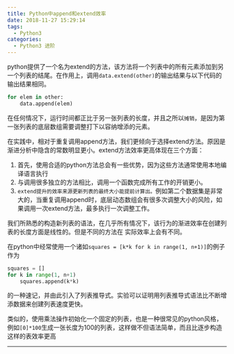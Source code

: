 ```yaml
---
title: Python中append和extend效率
date: 2018-11-27 15:29:14
tags:
  - Python3
categories:
  - Python3 进阶
---
```

python提供了一个名为extend的方法，该方法将一个列表中的所有元素添加到另一个列表的结尾。在作用上，调用`data.extend(other)`的输出结果与以下代码的输出结果相同。
```Python
for elem in other:
    data.append(elem)

```
在任何情况下，运行时间都正比于另一张列表的长度，并且之所以`摊销`，是因为第一张列表的底层数组需要调整打下以容纳增添的元素。

在实践中，相对于重复调用append方法，我们更倾向于选择extend方法。原因是渐进分析中隐含的常数明显更小。extend方法效率更高体现在三个方面：

1. 首先，使用合适的python方法总会有一些优势，因为这些方法通常使用本地编译语言执行
2. 与调用很多独立的方法相比，调用一个函数完成所有工作的开销更小。
3. `extend提升的效率来源更新列表的最终大小能提前计算出。`例如第二个数据集是非常大的，当重复调用append时，底层动态数组会有很多次调整大小的风险，如果调用一次extend方法，最多执行一次调整工作。

<!-- more -->

我们所熟悉的构造新列表的语法，在几乎所有情况下，该行为的渐进效率在创建列表的长度方面是线性的。但是不同的方法在
实际效率上会有不同。

在python中经常使用一个诸如`squares = [k*k for k in range(1, n+1)]`的例子作为
```Python
squares = []
for k in range(1, n+1)
    squares.append(k*k)

```
的一种速记，并由此引入了列表推导式。实验可以证明用列表推导式语法比不断增添数据来创建列表速度更快。

类似的，使用乘法操作初始化一个固定的列表，也是一种很常见的python风格，例如`[0]*100`生成一张长度为100的列表，这样做不但语法简单，而且比逐步构造这样的表效率更高








-------
